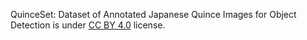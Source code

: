 QuinceSet: Dataset of Annotated Japanese Quince Images for Object Detection is under [CC BY 4.0](https://creativecommons.org/licenses/by/4.0/legalcode) license.